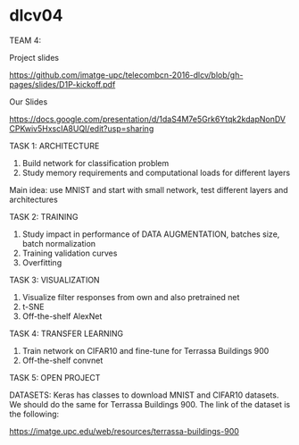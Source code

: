 # dlcv04

TEAM 4:

Project slides

https://github.com/imatge-upc/telecombcn-2016-dlcv/blob/gh-pages/slides/D1P-kickoff.pdf

Our Slides

https://docs.google.com/presentation/d/1daS4M7e5Grk6Ytqk2kdapNonDVCPKwiv5HxscIA8UQI/edit?usp=sharing

TASK 1: ARCHITECTURE
1. Build network for classification problem
2. Study memory requirements and computational loads for different layers

Main idea: use MNIST and start with small network, test different layers and architectures

TASK 2: TRAINING
1. Study impact in performance of DATA AUGMENTATION, batches size, batch normalization
2. Training validation curves
3. Overfitting

TASK 3: VISUALIZATION
1. Visualize filter responses from own and also pretrained net
2. t-SNE
3. Off-the-shelf AlexNet

TASK 4: TRANSFER LEARNING
1. Train network on CIFAR10 and fine-tune for Terrassa Buildings 900
2. Off-the-shelf convnet

TASK 5: OPEN PROJECT

DATASETS:
Keras has classes to download MNIST and CIFAR10 datasets. 
We should do the same for Terrassa Buildings 900. The link of the dataset is the following:

https://imatge.upc.edu/web/resources/terrassa-buildings-900


